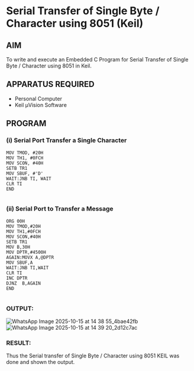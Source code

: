 
# Serial Transfer of Single Byte / Character using 8051 (Keil)

## AIM
To write and execute an Embedded C Program for Serial Transfer of Single Byte / Character using 8051 in Keil.

## APPARATUS REQUIRED
- Personal Computer  
- Keil µVision Software  

## PROGRAM

### (i) Serial Port Transfer a Single Character

```ORG 00H 
MOV TMOD, #20H 
MOV TH1, #0FCH 
MOV SCON, #40H 
SETB TR1 
MOV SBUF, #'D' 
WAIT:JNB TI, WAIT
CLR TI 
END


```
### (ii) Serial Port to Transfer a Message

```
ORG 00H
MOV TMOD,#20H
MOV TH1,#0FCH
MOV SCON,#40H
SETB TR1
MOV B,30H
MOV DPTR,#4500H
AGAIN:MOVX A,@DPTR
MOV SBUF,A
WAIT:JNB TI,WAIT
CLR TI
INC DPTR
DJNZ  B,AGAIN
END


```

### OUTPUT:
![WhatsApp Image 2025-10-15 at 14 38 55_4bae42fb](https://github.com/user-attachments/assets/0d7970bc-4931-4bb6-84cc-442517316806)
![WhatsApp Image 2025-10-15 at 14 39 20_2d12c7ac](https://github.com/user-attachments/assets/78099099-338f-4f23-9328-b0a785cc6ccd)

### RESULT:
Thus the Serial transfer of Single Byte / Character using 8051 KEIL was done and shown the output.
